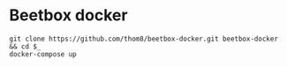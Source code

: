# Beetbox docker

```
git clone https://github.com/thom8/beetbox-docker.git beetbox-docker && cd $_
docker-compose up
```
